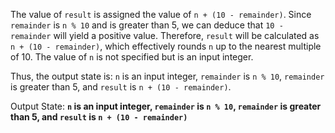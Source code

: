 The value of `result` is assigned the value of `n + (10 - remainder)`. Since `remainder` is `n % 10` and is greater than 5, we can deduce that `10 - remainder` will yield a positive value. Therefore, `result` will be calculated as `n + (10 - remainder)`, which effectively rounds `n` up to the nearest multiple of 10. The value of `n` is not specified but is an input integer. 

Thus, the output state is: `n` is an input integer, `remainder` is `n % 10`, `remainder` is greater than 5, and `result` is `n + (10 - remainder)`.

Output State: **`n` is an input integer, `remainder` is `n % 10`, `remainder` is greater than 5, and `result` is `n + (10 - remainder)`**